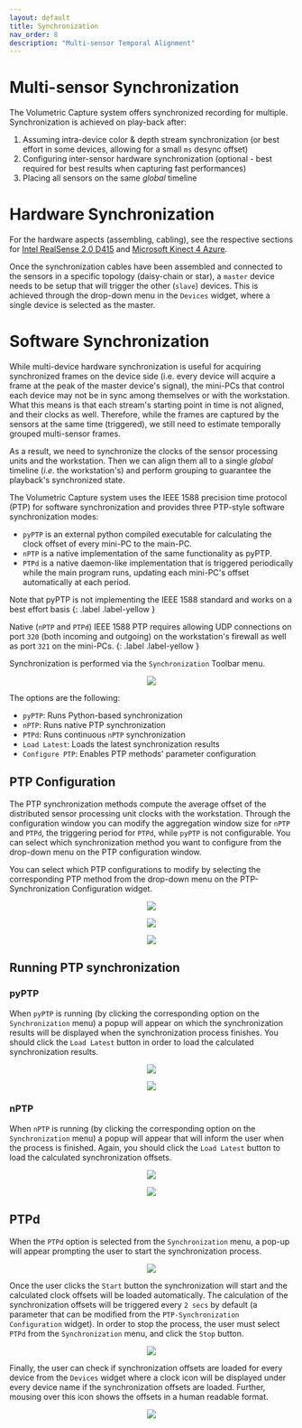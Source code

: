 ```yaml
---
layout: default
title: Synchronization
nav_order: 8
description: "Multi-sensor Temporal Alignment"
---
```


# Multi-sensor Synchronization
The Volumetric Capture system offers synchronized recording for multiple.
Synchronization is achieved on play-back after:

1. Assuming intra-device color & depth stream synchronization (or best effort in some devices, allowing for a small `ms` desync offset)
2. Configuring inter-sensor hardware synchronization (optional - best required for best results when capturing fast performances)
3. Placing all sensors on the same _global_ timeline

# Hardware Synchronization

For the hardware aspects (assembling, cabling), see the respective sections for [Intel RealSense 2.0 D415](../hardware/rs2_hardware) and [Microsoft Kinect 4 Azure](../hardware/k4a_hardware).

Once the synchronization cables have been assembled and connected to the sensors in a specific topology (daisy-chain or star), a `master` device needs to be setup that will trigger the other (`slave`) devices.
This is achieved through the drop-down menu in the `Devices` widget, where a single device is selected as the master.

# Software Synchronization 

While multi-device hardware synchronization is useful for acquiring synchronized frames on the device side (i.e. every device will acquire a frame at the peak of the master device's signal), the mini-PCs that control each device may not be in sync among themselves or with the workstation.
What this means is that each stream's starting point in time is not aligned, and their clocks as well.
Therefore, while the frames are captured by the sensors at the same time (triggered), we still need to estimate temporally grouped multi-sensor frames. 

As a result, we need to synchronize the clocks of the sensor processing units and the workstation.
Then we can align them all to a single _global_ timeline (_i.e._ the workstation's) and perform grouping to guarantee the playback's synchronized state.

The Volumetric Capture system uses the IEEE 1588 precision time protocol (PTP) for software synchronization and provides three PTP-style software synchronization modes:

* `pyPTP` is an external python compiled executable for calculating the clock offset of every mini-PC to the main-PC.
* `nPTP` is a native implementation of the same functionality as pyPTP.
* `PTPd` is a native daemon-like implementation that is triggered periodically while the main program runs, updating each mini-PC's offset automatically at each period.

Note that pyPTP is not implementing the IEEE 1588 standard and works on a best effort basis
{: .label .label-yellow }

Native (`nPTP` and `PTPd`) IEEE 1588 PTP requires allowing UDP connections on port `320` (both incoming and outgoing) on the workstation's firewall as well as port `321` on the mini-PCs.
{: .label .label-yellow }

Synchronization is performed via the `Synchronization` Toolbar menu.

<p align="center">
    <img src="../../assets/images/toolbar_sync.png"/>
</p>

The options are the following:
* `pyPTP`: Runs Python-based synchronization
* `nPTP`: Runs native PTP synchronization
* `PTPd`: Runs continuous `nPTP` synchronization
* `Load Latest`: Loads the latest synchronization results
* `Configure PTP`: Enables PTP methods' parameter configuration

## PTP Configuration
The PTP synchronization methods compute the average offset of the distributed sensor processing unit clocks with the workstation. 
Through the configuration window you can modify the aggregation window size for `nPTP` and `PTPd`, the triggering period for `PTPd`, while `pyPTP` is not configurable. 
You can select which synchronization method you want to configure from the drop-down menu on the PTP configuration window.

You can select which PTP configurations to modify by selecting the corresponding PTP method from the drop-down menu on the PTP-Synchronization Configuration widget.

<p align="center">
    <img src="../../assets/images/ptp_settings.png"/>
</p>

<p align="center">
    <img src="../../assets/images/nptp_settings.png"/>
</p>

<p align="center">
    <img src="../../assets/images/ptpd_settings.png"/>
</p>

## Running PTP synchronization

### pyPTP

When `pyPTP` is running (by clicking the corresponding option on the `Synchronization` menu) a popup will appear on which the synchronization results will be displayed when the synchronization process finishes. 
You should click the `Load Latest` button in order to load the calculated synchronization results.

<p align="center">
    <img src="../../assets/images/pyPTP_syncing.png"/>
</p>

<p align="center">
    <img src="../../assets/images/pyPTP_load_latest.png"/>
</p>

### nPTP

When `nPTP` is running (by clicking the corresponding option on the `Synchronization` menu) a popup will appear that will inform the user when the process is finished. 
Again, you should click the `Load Latest` button to load the calculated synchronization offsets.

<p align="center">
    <img src="../../assets/images/nptp_synchronization.png">
</p>

<p align="center">
    <img src="../../assets/images/nptp_completed.png">
</p>

## PTPd

When the `PTPd` option is selected from the `Synchronization` menu, a pop-up will appear prompting the user to start the synchronization process.

<p align="center">
    <img src="../../assets/images/ptpd_synchronization.png">
</p>

Once the user clicks the `Start` button the synchronization will start and the calculated clock offsets will be loaded automatically. 
The calculation of the synchronization offsets will be triggered every `2 secs` by default (a parameter that can be modified from the `PTP-Synchronization Configuration` widget). 
In order to stop the process, the user must select `PTPd` from the `Synchronization` menu, and click the `Stop` button.

<p align="center">
    <img src="../../assets/images/ptpd_stop.png"/>
</p>
 
Finally, the user can check if synchronization offsets are loaded for every device from the `Devices` widget where a clock icon will be displayed under every device name if the synchronization offsets are loaded.
Further, mousing over this icon shows the offsets in a human readable format.

<p align="center">
    <img src="../../assets/images/sync_connection.png"/>
</p>